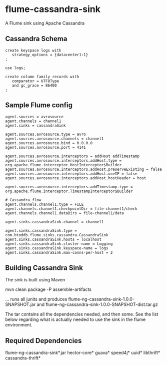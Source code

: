 flume-cassandra-sink
====================

A Flume sink using Apache Cassandra

Cassandra Schema
----------------

    create keyspace logs with
       strategy_options = {datacenter1:1}
    ;

    use logs;

    create column family records with
       comparator = UTF8Type
       and gc_grace = 86400
    ;


Sample Flume config
-------------

    agent.sources = avrosource
    agent.channels = channel1
    agent.sinks = cassandraSink

    agent.sources.avrosource.type = avro
    agent.sources.avrosource.channels = channel1
    agent.sources.avrosource.bind = 0.0.0.0
    agent.sources.avrosource.port = 4141

    agent.sources.avrosource.interceptors = addHost addTimestamp
    agent.sources.avrosource.interceptors.addHost.type = org.apache.flume.interceptor.HostInterceptor$Builder
    agent.sources.avrosource.interceptors.addHost.preserveExisting = false
    agent.sources.avrosource.interceptors.addHost.useIP = false
    agent.sources.avrosource.interceptors.addHost.hostHeader = host

    agent.sources.avrosource.interceptors.addTimestamp.type = org.apache.flume.interceptor.TimestampInterceptor$Builder

    # Cassandra flow
    agent.channels.channel1.type = FILE
    agent.channels.channel1.checkpointDir = file-channel1/check
    agent.channels.channel1.dataDirs = file-channel1/data

    agent.sinks.cassandraSink.channel = channel1

    agent.sinks.cassandraSink.type = com.btoddb.flume.sinks.cassandra.CassandraSink
    agent.sinks.cassandraSink.hosts = localhost
    agent.sinks.cassandraSink.cluster-name = Logging
    agent.sinks.cassandraSink.keyspace-name = logs
    agent.sinks.cassandraSink.max-conns-per-host = 2

Building Cassandra Sink
-----------------------

The sink is built using Maven

   mvn clean package -P assemble-artifacts

... runs all junits and produces flume-ng-cassandra-sink-1.0.0-SNAPSHOT.jar and
    flume-ng-cassandra-sink-1.0.0-SNAPSHOT-dist.tar.gz

The tar contains all the dependencies needed, and then some.  See the list below regarding what is actually needed
to use the sink in the flume environment.

Required Dependencies
---------------------

flume-ng-cassandra-sink*.jar
hector-core*
guava*
speed4j*
uuid*
libthrift*
cassandra-thrift*

